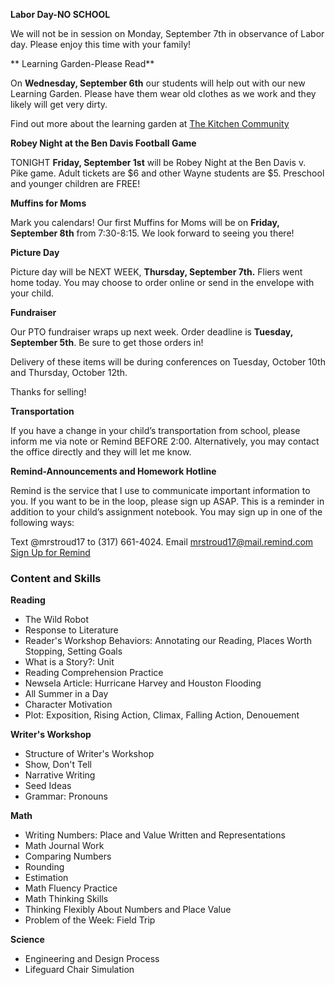 **Labor Day-NO SCHOOL**

We will not be in session on Monday, September 7th in observance of Labor day. Please enjoy this time with your family!

** Learning Garden-Please Read**

On **Wednesday, September 6th** our students will help out with our new Learning Garden. Please have them wear old clothes as we work and they likely will get very dirty.
  
Find out more about the learning garden at [The Kitchen Community](https://thekitchencommunity.org "The Kitchen Community")

**Robey Night at the Ben Davis Football Game**

TONIGHT **Friday, September 1st** will be Robey Night at the Ben Davis v. Pike game. Adult tickets are $6 and other Wayne students are $5. Preschool and younger children are FREE!

**Muffins for Moms**

Mark you calendars! Our first Muffins for Moms will be on **Friday, September 8th** from 7:30-8:15. We look forward to seeing you there!

**Picture Day**

Picture day will be NEXT WEEK, **Thursday, September 7th.** Fliers went home today. You may choose to order online or send in the envelope with your child.

**Fundraiser**

Our PTO fundraiser wraps up next week. Order deadline is **Tuesday, September 5th**.  Be sure to get those orders in!

Delivery of these items will be during conferences on Tuesday, October 10th and Thursday, October 12th. 

Thanks for selling!

**Transportation**

If you have a change in your child’s transportation from school, please inform me via note or Remind BEFORE 2:00. Alternatively, you may contact the office directly and they will let me know.

**Remind-Announcements and Homework Hotline**

Remind is the service that I use to communicate important information to you. If you want to be in the loop, please sign up ASAP. This is a reminder in addition to your child’s assignment notebook. You may sign up in one of the following ways:

Text @mrstroud17 to (317) 661-4024.
Email mrstroud17@mail.remind.com
[Sign Up for Remind](https://remind.com/join/mrstroud17 "Sign Up for Remind")
### Content and Skills

**Reading**

* The Wild Robot
* Response to Literature
* Reader's Workshop Behaviors: Annotating our Reading, Places Worth Stopping, Setting Goals
* What is a Story?: Unit
* Reading Comprehension Practice
* Newsela Article: Hurricane Harvey and Houston Flooding
* All Summer in a Day
* Character Motivation
* Plot: Exposition, Rising Action, Climax, Falling Action, Denouement

**Writer's Workshop** 

* Structure of Writer's Workshop
* Show, Don't Tell
* Narrative Writing
* Seed Ideas
* Grammar: Pronouns

**Math**
 
* Writing Numbers: Place and Value Written and Representations
* Math Journal Work
* Comparing Numbers
* Rounding
* Estimation
* Math Fluency Practice
* Math Thinking Skills
* Thinking Flexibly About Numbers and Place Value
* Problem of the Week: Field Trip

**Science**
* Engineering and Design Process
* Lifeguard Chair Simulation
